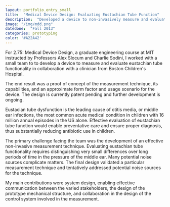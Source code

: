 ```yaml
---
layout: portfolio_entry_small
title:  "Medical Device Design: Evaluating Eustachian Tube Function"
description:  "Developed a device to non-invasively measure and evaluate eustachian tube function"
image: "/img/mdd.png"
datedone:  "Fall 2013"
categories: prototyping
color: '#A22A42'
---
```



For 2.75: Medical Device Design, a graduate engineering course at MIT instructed by Professors Alex Slocum and Charlie Sodini, I worked with a small team to to develop a device to measure and evaluate eustachian tube functionality in collaboration with a clinician from Boston Children's Hospital.  

The end result was a proof of concept of the measurement technique, its capabilities, and an approximate form factor and usage scenario for the device.  The design is currently patent pending and further development is ongoing.  

Eustacian tube dysfunction is the leading cause of otitis media, or middle ear infections, the most common acute medical condition in children with 16 million annual episodes in the US alone.  Effective evaluation of eustachian tube function would enable preventative care and ensure proper diagnosis, thus substantially reducing antibiotic use in children.  

The primary challenge facing the team was the development of an effective non-invasive measurement technique.  Evaluating eustachian tube functionality requires distinguishing very small differences over long periods of time in the pressure of the middle ear.  Many potential noise sources complicate matters.  The final design validated a particular measurement technique and tentatively addressed potential noise sources for the technique.  

My main contributions were system design, enabling effective communication between the varied stakeholders, the design of the prototype mechanical structure, and collaboration in the design of the control system involved in the measurement.  
